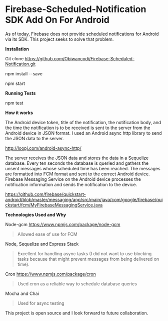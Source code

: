 # Firebase-Scheduled-Notification SDK Add On For Android 
 
As of today, Firebase does not provide scheduled notifications for Android via its SDK. This project seeks to solve that problem.

**Installation** 

Git clone https://github.com/Obiwancodi/Firebase-Scheduled-Notification.git

npm install --save

npm start

**Running Tests**

npm test

**How it works**

The Android device token, title of the notification, the notification body, and the time the notification is to be received is sent to the server from the Android device in JSON format.  I used an Android async http library to send the JSON data to the server. 

http://loopj.com/android-async-http/

The server receives the JSON data and stores the data in a Sequelize database.  Every ten seconds the database is queried and gathers the unsent messages whose scheduled time has been reached. The messages are formatted into FCM format and sent to the correct Android device.  Firebase Messaging Service on the Android device processes the notification information and sends the notification to the device.

https://github.com/firebase/quickstart-android/blob/master/messaging/app/src/main/java/com/google/firebase/quickstart/fcm/MyFirebaseMessagingService.java

**Technologies Used and Why**

Node-gcm https://www.npmjs.com/package/node-gcm

> Allowed ease of use for FCM

Node, Sequelize and Express Stack

> Excellent for handling async tasks (I did not want to use blocking tasks because that might prevent messages from being delivered on time).

Cron https://www.npmjs.com/package/cron

 > Used cron as a reliable way to schedule database queries 

Mocha and Chai

 > Used for async testing 

This project is open source and I look forward to future collaboration.

